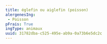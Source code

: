 ```yaml
---
title: églefin ou aiglefin (poisson)
alergenesIng:
 - Poisson
pFrais: True
ingType: animaux
uuid: 31782dba-c525-495e-ab9a-0a73b6e5dc2c
---
```

